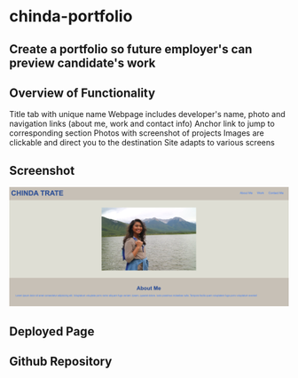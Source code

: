 # chinda-portfolio

## Create a portfolio so future employer's can preview candidate's work

## Overview of Functionality
Title tab with unique name
Webpage includes developer's name, photo and navigation links (about me, work and contact info)
Anchor link to jump to corresponding section
Photos with screenshot of projects
Images are clickable and direct you to the destination
Site adapts to various screens

## Screenshot
![alt text](./assets/images/portfolio.png)

## Deployed Page


## Github Repository